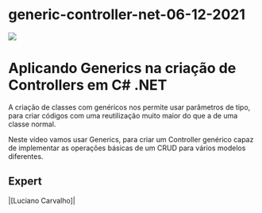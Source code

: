 # generic-controller-net-06-12-2021

<img src="https://storage.googleapis.com/golden-wind/experts-club/capa-github.svg" />

# Aplicando Generics na criação de Controllers em C# .NET

A criação de classes com genéricos nos permite usar parâmetros de tipo, para criar códigos com uma reutilização muito maior do que a de uma classe normal.

Neste vídeo vamos usar Generics, para criar um  Controller genérico capaz de implementar as operações básicas de um CRUD para vários modelos diferentes.

## Expert



|[Luciano Carvalho]|
